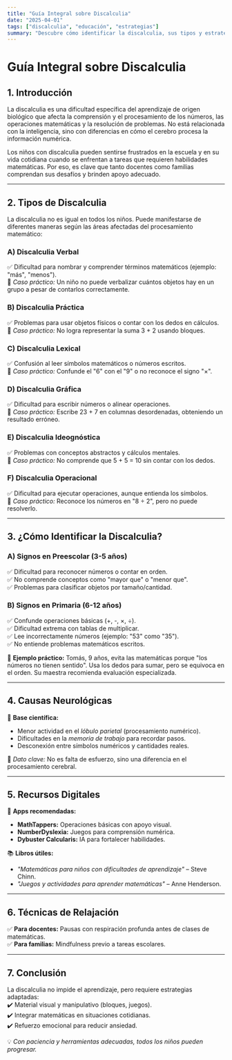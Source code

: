 ```yaml
---
title: "Guía Integral sobre Discalculia"
date: "2025-04-01"
tags: ["discalculia", "educación", "estrategias"]
summary: "Descubre cómo identificar la discalculia, sus tipos y estrategias para apoyar a los niños en el aula y en casa."
---
```


# **Guía Integral sobre Discalculia**

## **1. Introducción**

La discalculia es una dificultad específica del aprendizaje de origen biológico que afecta la comprensión y el procesamiento de los números, las operaciones matemáticas y la resolución de problemas. No está relacionada con la inteligencia, sino con diferencias en cómo el cerebro procesa la información numérica.

Los niños con discalculia pueden sentirse frustrados en la escuela y en su vida cotidiana cuando se enfrentan a tareas que requieren habilidades matemáticas. Por eso, es clave que tanto docentes como familias comprendan sus desafíos y brinden apoyo adecuado.

---

## **2. Tipos de Discalculia**

La discalculia no es igual en todos los niños. Puede manifestarse de diferentes maneras según las áreas afectadas del procesamiento matemático:

### **A) Discalculia Verbal**

✅ Dificultad para nombrar y comprender términos matemáticos (ejemplo: "más", "menos").  
🔹 _Caso práctico:_ Un niño no puede verbalizar cuántos objetos hay en un grupo a pesar de contarlos correctamente.

### **B) Discalculia Práctica**

✅ Problemas para usar objetos físicos o contar con los dedos en cálculos.  
🔹 _Caso práctico:_ No logra representar la suma 3 + 2 usando bloques.

### **C) Discalculia Lexical**

✅ Confusión al leer símbolos matemáticos o números escritos.  
🔹 _Caso práctico:_ Confunde el "6" con el "9" o no reconoce el signo "×".

### **D) Discalculia Gráfica**

✅ Dificultad para escribir números o alinear operaciones.  
🔹 _Caso práctico:_ Escribe 23 + 7 en columnas desordenadas, obteniendo un resultado erróneo.

### **E) Discalculia Ideognóstica**

✅ Problemas con conceptos abstractos y cálculos mentales.  
🔹 _Caso práctico:_ No comprende que 5 + 5 = 10 sin contar con los dedos.

### **F) Discalculia Operacional**

✅ Dificultad para ejecutar operaciones, aunque entienda los símbolos.  
🔹 _Caso práctico:_ Reconoce los números en "8 ÷ 2", pero no puede resolverlo.

---

## **3. ¿Cómo Identificar la Discalculia?**

### **A) Signos en Preescolar (3-5 años)**

✅ Dificultad para reconocer números o contar en orden.  
✅ No comprende conceptos como "mayor que" o "menor que".  
✅ Problemas para clasificar objetos por tamaño/cantidad.

### **B) Signos en Primaria (6-12 años)**

✅ Confunde operaciones básicas (+, -, ×, ÷).  
✅ Dificultad extrema con tablas de multiplicar.  
✅ Lee incorrectamente números (ejemplo: "53" como "35").  
✅ No entiende problemas matemáticos escritos.

🔹 **Ejemplo práctico:** Tomás, 9 años, evita las matemáticas porque "los números no tienen sentido". Usa los dedos para sumar, pero se equivoca en el orden. Su maestra recomienda evaluación especializada.

---

## **4. Causas Neurológicas**

🧠 **Base científica:**

- Menor actividad en el _lóbulo parietal_ (procesamiento numérico).
- Dificultades en la _memoria de trabajo_ para recordar pasos.
- Desconexión entre símbolos numéricos y cantidades reales.

🔎 _Dato clave:_ No es falta de esfuerzo, sino una diferencia en el procesamiento cerebral.

---

## **5. Recursos Digitales**

📱 **Apps recomendadas:**

- **MathTappers:** Operaciones básicas con apoyo visual.
- **NumberDyslexia:** Juegos para comprensión numérica.
- **Dybuster Calcularis:** IA para fortalecer habilidades.

📚 **Libros útiles:**

- _"Matemáticas para niños con dificultades de aprendizaje"_ – Steve Chinn.
- _"Juegos y actividades para aprender matemáticas"_ – Anne Henderson.

---

## **6. Técnicas de Relajación**

✅ **Para docentes:** Pausas con respiración profunda antes de clases de matemáticas.  
✅ **Para familias:** Mindfulness previo a tareas escolares.

---

## **7. Conclusión**

La discalculia no impide el aprendizaje, pero requiere estrategias adaptadas:  
✔️ Material visual y manipulativo (bloques, juegos).  
✔️ Integrar matemáticas en situaciones cotidianas.  
✔️ Refuerzo emocional para reducir ansiedad.

💡 _Con paciencia y herramientas adecuadas, todos los niños pueden progresar._
